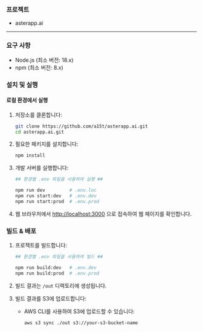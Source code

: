 ### 프로젝트
- asterapp.ai

---

### 요구 사항

- Node.js (최소 버전: 18.x)
- npm (최소 버전: 8.x)

### 설치 및 실행

#### 로컬 환경에서 실행

1. 저장소를 클론합니다:
    ```bash
    git clone https://github.com/a15t/asterapp.ai.git
    cd asterapp.ai.git
    ```

2. 필요한 패키지를 설치합니다:
    ```bash
    npm install
    ```

3. 개발 서버를 실행합니다:
    ```bash
    ## 환경별 .env 파일을 사용하여 실행 ##
   
    npm run dev         # .env.loc
    npm run start:dev   # .env.dev
    npm run start:prod  # .env.prod
    ```

4. 웹 브라우저에서 [http://localhost:3000](http://localhost:3000) 으로 접속하여 웹 페이지를 확인합니다.

### 빌드 & 배포

1. 프로젝트를 빌드합니다:
    ```bash
    ## 환경별 .env 파일을 사용하여 빌드 ##
   
    npm run build:dev   # .env.dev
    npm run build:prod  # .env.prod
    ```

2. 빌드 결과는 `/out` 디렉토리에 생성됩니다.

3. 빌드 결과를 S3에 업로드합니다:
   - AWS CLI를 사용하여 S3에 업로드할 수 있습니다:
       ```bash
       aws s3 sync ./out s3://your-s3-bucket-name
       ```
